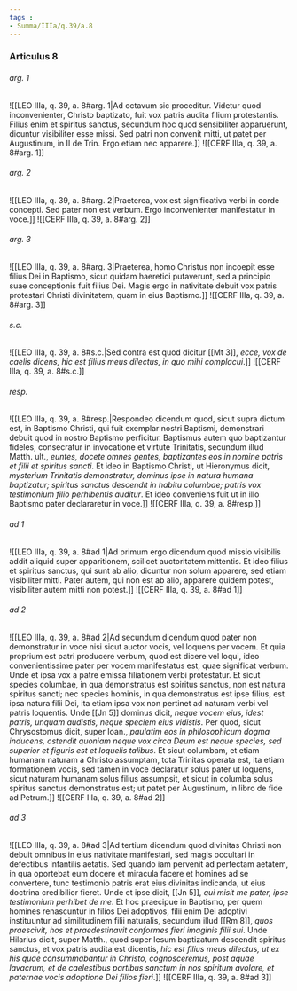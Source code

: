 ```yaml
---
tags : 
- Summa/IIIa/q.39/a.8
---
```


### Articulus 8

###### arg. 1
![[LEO IIIa, q. 39, a. 8#arg. 1|Ad octavum sic proceditur. Videtur quod inconvenienter, Christo baptizato, fuit vox patris audita filium protestantis. Filius enim et spiritus sanctus, secundum hoc quod sensibiliter apparuerunt, dicuntur visibiliter esse missi. Sed patri non convenit mitti, ut patet per Augustinum, in II de Trin. Ergo etiam nec apparere.]]
![[CERF IIIa, q. 39, a. 8#arg. 1]]

###### arg. 2
![[LEO IIIa, q. 39, a. 8#arg. 2|Praeterea, vox est significativa verbi in corde concepti. Sed pater non est verbum. Ergo inconvenienter manifestatur in voce.]]
![[CERF IIIa, q. 39, a. 8#arg. 2]]

###### arg. 3
![[LEO IIIa, q. 39, a. 8#arg. 3|Praeterea, homo Christus non incoepit esse filius Dei in Baptismo, sicut quidam haeretici putaverunt, sed a principio suae conceptionis fuit filius Dei. Magis ergo in nativitate debuit vox patris protestari Christi divinitatem, quam in eius Baptismo.]]
![[CERF IIIa, q. 39, a. 8#arg. 3]]

###### s.c.
![[LEO IIIa, q. 39, a. 8#s.c.|Sed contra est quod dicitur [[Mt 3]], *ecce, vox de caelis dicens, hic est filius meus dilectus, in quo mihi complacui*.]]
![[CERF IIIa, q. 39, a. 8#s.c.]]

###### resp.
![[LEO IIIa, q. 39, a. 8#resp.|Respondeo dicendum quod, sicut supra dictum est, in Baptismo Christi, qui fuit exemplar nostri Baptismi, demonstrari debuit quod in nostro Baptismo perficitur. Baptismus autem quo baptizantur fideles, consecratur in invocatione et virtute Trinitatis, secundum illud Matth. ult., *euntes, docete omnes gentes, baptizantes eos in nomine patris et filii et spiritus sancti*. Et ideo in Baptismo Christi, ut Hieronymus dicit, *mysterium Trinitatis demonstratur, dominus ipse in natura humana baptizatur; spiritus sanctus descendit in habitu columbae; patris vox testimonium filio perhibentis auditur*. Et ideo conveniens fuit ut in illo Baptismo pater declararetur in voce.]]
![[CERF IIIa, q. 39, a. 8#resp.]]

###### ad 1
![[LEO IIIa, q. 39, a. 8#ad 1|Ad primum ergo dicendum quod missio visibilis addit aliquid super apparitionem, scilicet auctoritatem mittentis. Et ideo filius et spiritus sanctus, qui sunt ab alio, dicuntur non solum apparere, sed etiam visibiliter mitti. Pater autem, qui non est ab alio, apparere quidem potest, visibiliter autem mitti non potest.]]
![[CERF IIIa, q. 39, a. 8#ad 1]]

###### ad 2
![[LEO IIIa, q. 39, a. 8#ad 2|Ad secundum dicendum quod pater non demonstratur in voce nisi sicut auctor vocis, vel loquens per vocem. Et quia proprium est patri producere verbum, quod est dicere vel loqui, ideo convenientissime pater per vocem manifestatus est, quae significat verbum. Unde et ipsa vox a patre emissa filiationem verbi protestatur. Et sicut species columbae, in qua demonstratus est spiritus sanctus, non est natura spiritus sancti; nec species hominis, in qua demonstratus est ipse filius, est ipsa natura filii Dei, ita etiam ipsa vox non pertinet ad naturam verbi vel patris loquentis. Unde [[Jn 5]] dominus dicit, *neque vocem eius, idest patris, unquam audistis, neque speciem eius vidistis*. Per quod, sicut Chrysostomus dicit, super Ioan., *paulatim eos in philosophicum dogma inducens, ostendit quoniam neque vox circa Deum est neque species, sed superior et figuris est et loquelis talibus*. Et sicut columbam, et etiam humanam naturam a Christo assumptam, tota Trinitas operata est, ita etiam formationem vocis, sed tamen in voce declaratur solus pater ut loquens, sicut naturam humanam solus filius assumpsit, et sicut in columba solus spiritus sanctus demonstratus est; ut patet per Augustinum, in libro de fide ad Petrum.]]
![[CERF IIIa, q. 39, a. 8#ad 2]]

###### ad 3
![[LEO IIIa, q. 39, a. 8#ad 3|Ad tertium dicendum quod divinitas Christi non debuit omnibus in eius nativitate manifestari, sed magis occultari in defectibus infantilis aetatis. Sed quando iam pervenit ad perfectam aetatem, in qua oportebat eum docere et miracula facere et homines ad se convertere, tunc testimonio patris erat eius divinitas indicanda, ut eius doctrina credibilior fieret. Unde et ipse dicit, [[Jn 5]], *qui misit me pater, ipse testimonium perhibet de me*. Et hoc praecipue in Baptismo, per quem homines renascuntur in filios Dei adoptivos, filii enim Dei adoptivi instituuntur ad similitudinem filii naturalis, secundum illud [[Rm 8]], *quos praescivit, hos et praedestinavit conformes fieri imaginis filii sui*. Unde Hilarius dicit, super Matth., quod super Iesum baptizatum descendit spiritus sanctus, et vox patris audita est dicentis, *hic est filius meus dilectus, ut ex his quae consummabantur in Christo, cognosceremus, post aquae lavacrum, et de caelestibus partibus sanctum in nos spiritum avolare, et paternae vocis adoptione Dei filios fieri*.]]
![[CERF IIIa, q. 39, a. 8#ad 3]]

